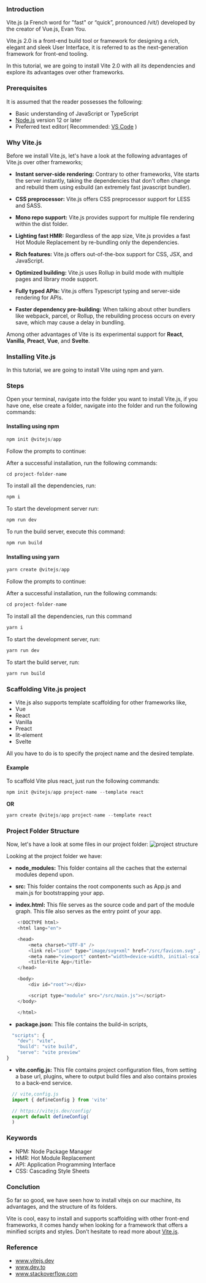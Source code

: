 ### Introduction

Vite.js (a French word for "fast" or “quick”, pronounced /vit/) developed by the creator of Vue.js, Evan You.

Vite.js 2.0 is a front-end build tool or framework for designing a rich, elegant and sleek User Interface, it is referred to as the next-generation framework for front-end tooling.

In this tutorial, we are going to install Vite 2.0 with all its dependencies and explore its advantages over other frameworks.

### Prerequisites

It is assumed that the reader possesses the following:

- Basic understanding of JavaScript or TypeScript
- [Node.js](www.nodejs.org) version 12 or later
- Preferred text editor( Recommended: [VS Code](code.visualstudio.com) )

### Why Vite.js

Before we install Vite.js, let's have a look at the following advantages of Vite.js over other frameworks;

- **Instant server-side rendering:** Contrary to other frameworks, Vite starts the server instantly, taking the dependencies that don't often change and rebuild them using esbuild (an extremely fast javascript bundler).

- **CSS preprocessor:** Vite.js offers CSS preprocessor support for LESS and SASS.

- **Mono repo support:** Vite.js provides support for multiple file rendering within the dist folder.

- **Lighting fast HMR:** Regardless of the app size, Vite.js provides a fast Hot Module Replacement by re-bundling only the dependencies.

- **Rich features:** Vite.js offers out-of-the-box support for CSS, JSX, and JavaScript.

- **Optimized building:** Vite.js uses Rollup in build mode with multiple pages and library mode support.

- **Fully typed APIs:** Vite.js offers Typescript typing and server-side rendering for APIs.

- **Faster dependency pre-building:** When talking about other bundlers like webpack, parcel, or Rollup, the rebuilding process occurs on every save, which may cause a delay in bundling.

Among other advantages of Vite is its experimental support for **React**, **Vanilla**, **Preact**, **Vue**, and **Svelte**.

### Installing Vite.js

In this tutorial, we are going to install Vite using npm and yarn.

### Steps

Open your terminal, navigate into the folder you want to install Vite.js, if you have one, else create a folder, navigate into the folder and run the following commands:

#### Installing using npm

```javascript
npm init @vitejs/app
```

Follow the prompts to continue:

After a successful installation, run the following commands:

```javascript
cd project-folder-name
```

To install all the dependencies, run:
```javascript
npm i
```

To start the development server run:
```javascript
npm run dev
```

To run the build server, execute this command:
```javascript
npm run build
```

#### Installing using yarn

```javascript
yarn create @vitejs/app
```

Follow the prompts to continue:

After a successful installation, run the following commands:

```javascript
cd project-folder-name
```

To install all the dependencies, run this command
```javascript
yarn i
```

To start the development server, run:
```javascript
yarn run dev
```

To start the build server, run:
```javascript
yarn run build
```

### Scaffolding Vite.js project
- Vite.js also supports template scaffolding for other frameworks like,
- Vue
- React
- Vanilla
- Preact
- lit-element
- Svelte

All you have to do is to specify the project name and the desired template.

#### **Example**

To scaffold Vite plus react, just run the following commands:

```javascript
npm init @vitejs/app project-name --template react
```

**OR**

```javascript
yarn create @vitejs/app project-name --template react
```

### Project Folder Structure
Now, let's have a look at some files in our project folder:
![project structure](/introduction-to-vitejs/folder-structure.png)

Looking at the project folder we have:
- **node_modules:** This folder contains all the caches that the external modules depend upon.

- **src:** This folder contains the root components such as App.js and main.js for bootstrapping your app.

- **index.html:** This file serves as the source code and part of the module graph. This file also serves as the entry point of your app.

```javascript
    <!DOCTYPE html>
    <html lang="en">

    <head>
        <meta charset="UTF-8" />
        <link rel="icon" type="image/svg+xml" href="/src/favicon.svg" />
        <meta name="viewport" content="width=device-width, initial-scale=1.0" />
        <title>Vite App</title>
    </head>

    <body>
        <div id="root"></div>

        <script type="module" src="/src/main.js"></script>
    </body>

    </html>
```

- **package.json:** This file contains the build-in scripts,
```javascript
  "scripts": {
    "dev": "vite",
    "build": "vite build",
    "serve": "vite preview"
}
```

- **vite.config.js:** This file contains project configuration files, from setting a base url, plugins, where to output build files and also contains proxies to a back-end service.

```javascript
  // vite,config.js
  import { defineConfig } from 'vite'

  // https://vitejs.dev/config/
  export default defineConfig(
  )
```

### Keywords
- NPM: Node Package Manager
- HMR: Hot Module Replacement
- API: Application Programming Interface
- CSS: Cascading Style Sheets

### Conclution
So far so good, we have seen how to install vitejs on our machine, its advantages, and the structure of its folders.

Vite is cool, easy to install and supports scaffolding with other front-end frameworks, it comes handy when looking for a framework that offers a minified scripts and styles.
Don’t hesitate to read more about [Vite.js](https://www.vitejs.dev).

### Reference
- www.vitejs.dev
- www.dev.to
- www.stackoverflow.com
